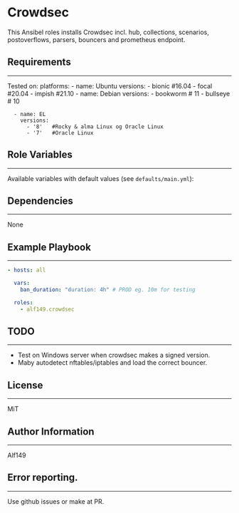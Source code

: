 # Crowdsec
This Ansibel roles installs Crowdsec incl. hub, collections, scenarios, postoverflows, parsers, bouncers and prometheus endpoint.

## Requirements
------------
Tested on:
  platforms:
      - name: Ubuntu
        versions:
          - bionic  #16.04
          - focal   #20.04
          - impish  #21.10
      - name: Debian
        versions:
          - bookworm # 11
          - bullseye # 10
      
      - name: EL
        versions:
          - '8'   #Rocky & alma Linux og Oracle Linux
          - '7'   #Oracle Linux

## Role Variables
--------------
Available variables with default values (see `defaults/main.yml`):

## Dependencies
------------
None

## Example Playbook
----------------
```yaml
- hosts: all

  vars:
    ban_duration: "duration: 4h" # PROD eg. 10m for testing

  roles:
    - alf149.crowdsec 
```

## TODO
------
- Test on Windows server when crowdsec makes a signed version. 
- Maby autodetect nftables/iptables and load the correct bouncer. 

## License
-------
MiT

## Author Information
------------------
Alf149

## Error reporting. 
------------------
Use github issues or make at PR. 
